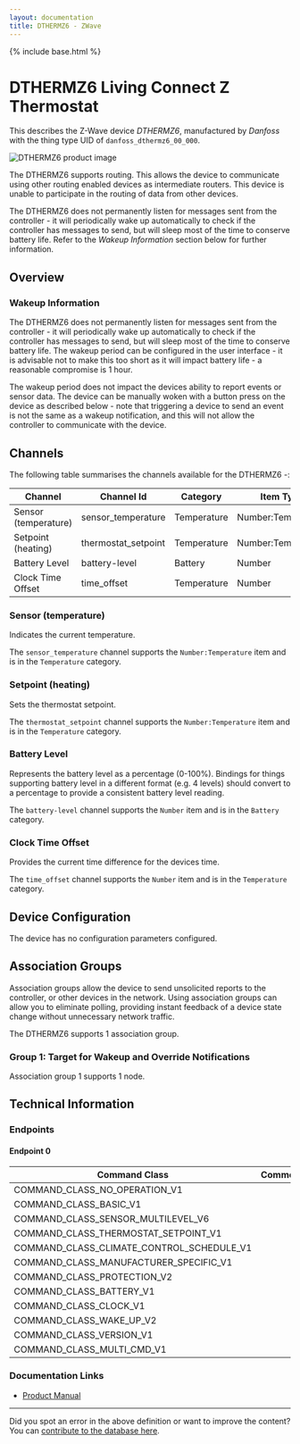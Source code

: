 ```yaml
---
layout: documentation
title: DTHERMZ6 - ZWave
---
```


{% include base.html %}

# DTHERMZ6 Living Connect Z Thermostat
This describes the Z-Wave device *DTHERMZ6*, manufactured by *Danfoss* with the thing type UID of ```danfoss_dthermz6_00_000```.

![DTHERMZ6 product image](https://www.cd-jackson.com/zwave_device_uploads/502/502_default.jpg)


The DTHERMZ6 supports routing. This allows the device to communicate using other routing enabled devices as intermediate routers.  This device is unable to participate in the routing of data from other devices.

The DTHERMZ6 does not permanently listen for messages sent from the controller - it will periodically wake up automatically to check if the controller has messages to send, but will sleep most of the time to conserve battery life. Refer to the *Wakeup Information* section below for further information.

## Overview

### Wakeup Information

The DTHERMZ6 does not permanently listen for messages sent from the controller - it will periodically wake up automatically to check if the controller has messages to send, but will sleep most of the time to conserve battery life. The wakeup period can be configured in the user interface - it is advisable not to make this too short as it will impact battery life - a reasonable compromise is 1 hour.

The wakeup period does not impact the devices ability to report events or sensor data. The device can be manually woken with a button press on the device as described below - note that triggering a device to send an event is not the same as a wakeup notification, and this will not allow the controller to communicate with the device.

## Channels

The following table summarises the channels available for the DTHERMZ6 -:

| Channel | Channel Id | Category | Item Type |
|---------|------------|----------|-----------|
| Sensor (temperature) | sensor_temperature | Temperature | Number:Temperature | 
| Setpoint (heating) | thermostat_setpoint | Temperature | Number:Temperature | 
| Battery Level | battery-level | Battery | Number |
| Clock Time Offset | time_offset | Temperature | Number | 

### Sensor (temperature)

Indicates the current temperature.

The ```sensor_temperature``` channel supports the ```Number:Temperature``` item and is in the ```Temperature``` category.

### Setpoint (heating)

Sets the thermostat setpoint.

The ```thermostat_setpoint``` channel supports the ```Number:Temperature``` item and is in the ```Temperature``` category.

### Battery Level

Represents the battery level as a percentage (0-100%). Bindings for things supporting battery level in a different format (e.g. 4 levels) should convert to a percentage to provide a consistent battery level reading.

The ```battery-level``` channel supports the ```Number``` item and is in the ```Battery``` category.

### Clock Time Offset

Provides the current time difference for the devices time.

The ```time_offset``` channel supports the ```Number``` item and is in the ```Temperature``` category.



## Device Configuration

The device has no configuration parameters configured.

## Association Groups

Association groups allow the device to send unsolicited reports to the controller, or other devices in the network. Using association groups can allow you to eliminate polling, providing instant feedback of a device state change without unnecessary network traffic.

The DTHERMZ6 supports 1 association group.

### Group 1: Target for Wakeup and Override Notifications


Association group 1 supports 1 node.

## Technical Information

### Endpoints

#### Endpoint 0

| Command Class | Comment |
|---------------|---------|
| COMMAND_CLASS_NO_OPERATION_V1| |
| COMMAND_CLASS_BASIC_V1| |
| COMMAND_CLASS_SENSOR_MULTILEVEL_V6| |
| COMMAND_CLASS_THERMOSTAT_SETPOINT_V1| |
| COMMAND_CLASS_CLIMATE_CONTROL_SCHEDULE_V1| |
| COMMAND_CLASS_MANUFACTURER_SPECIFIC_V1| |
| COMMAND_CLASS_PROTECTION_V2| |
| COMMAND_CLASS_BATTERY_V1| |
| COMMAND_CLASS_CLOCK_V1| |
| COMMAND_CLASS_WAKE_UP_V2| |
| COMMAND_CLASS_VERSION_V1| |
| COMMAND_CLASS_MULTI_CMD_V1| |

### Documentation Links

* [Product Manual](https://www.cd-jackson.com/zwave_device_uploads/502/THERMZ6.pdf)

---

Did you spot an error in the above definition or want to improve the content?
You can [contribute to the database here](http://www.cd-jackson.com/index.php/zwave/zwave-device-database/zwave-device-list/devicesummary/502).
